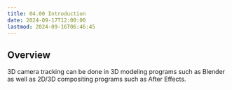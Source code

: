 ```yaml
---
title: 04.00 Introduction
date: 2024-09-17T12:00:00
lastmod: 2024-09-16T06:46:45
---
```


## Overview

3D camera tracking can be done in 3D modeling programs such as Blender as well as 2D/3D compositing programs such as After Effects.

